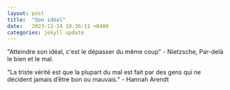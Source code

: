 ```yaml
---
layout: post
title:  "Son idéal"
date:   2023-12-14 10:36:11 +0400
categories: jekyll update
---
```

"Atteindre son idéal, c'est le dépasser du même coup" - Nietzsche, Par-delà le bien et le mal.

"La triste vérité est que la plupart du mal est fait par des gens qui ne décident jamais d’être bon ou mauvais." - Hannah Arendt

[jekyll-docs]: https://jekyllrb.com/docs/home
[jekyll-gh]:   https://github.com/jekyll/jekyll
[jekyll-talk]: https://talk.jekyllrb.com/
